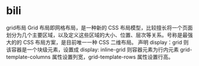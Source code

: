 # bili
grid布局
Grid 布局即网格布局，是一种新的 CSS 布局模型，比较擅长将一个页面划分为几个主要区域，以及定义这些区域的大小、位置、层次等关系。号称是最强大的的 CSS 布局方案，是目前唯一一种 CSS 二维布局。
声明 display：grid 则该容器是一个块级元素，设置成 display: inline-grid 则容器元素为行内元素
grid-template-columns 属性设置列宽，grid-template-rows 属性设置行高。
